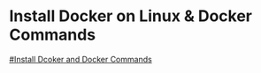 # Install Docker on Linux & Docker Commands
<a href="https://github.com/ABOBAKAR-IT/Learn-Docker/tree/master/Install%20and%20Commands">#Install Dcoker and Docker Commands</a>
